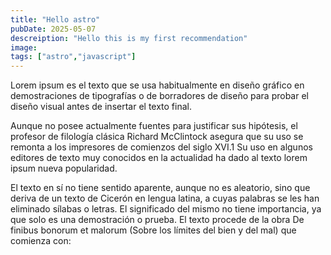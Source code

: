 ```yaml
---
title: "Hello astro"
pubDate: 2025-05-07
descreiption: "Hello this is my first recommendation"
image:
tags: ["astro","javascript"]
---
```


Lorem ipsum es el texto que se usa habitualmente en diseño gráfico en demostraciones de tipografías o de borradores de diseño para probar el diseño visual antes de insertar el texto final.

Aunque no posee actualmente fuentes para justificar sus hipótesis, el profesor de filología clásica Richard McClintock asegura que su uso se remonta a los impresores de comienzos del siglo XVI.1​ Su uso en algunos editores de texto muy conocidos en la actualidad ha dado al texto lorem ipsum nueva popularidad.

El texto en sí no tiene sentido aparente, aunque no es aleatorio, sino que deriva de un texto de Cicerón en lengua latina, a cuyas palabras se les han eliminado sílabas o letras. El significado del mismo no tiene importancia, ya que solo es una demostración o prueba. El texto procede de la obra De finibus bonorum et malorum (Sobre los límites del bien y del mal) que comienza con:
